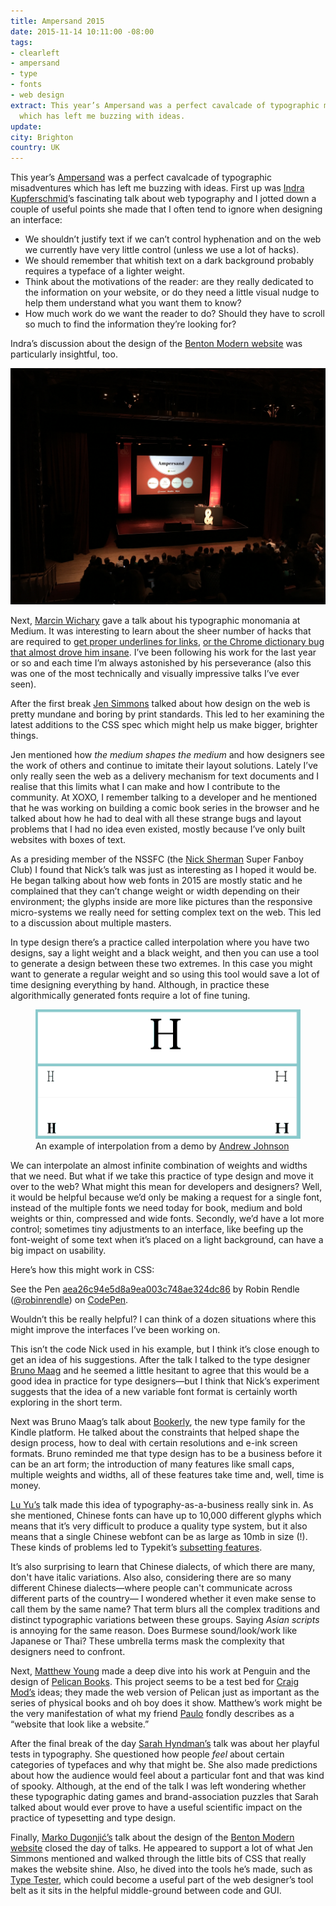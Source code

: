 ```yaml
---
title: Ampersand 2015
date: 2015-11-14 10:11:00 -08:00
tags:
- clearleft
- ampersand
- type
- fonts
- web design
extract: This year’s Ampersand was a perfect cavalcade of typographic misadventures
  which has left me buzzing with ideas.
update: 
city: Brighton
country: UK
---
```


This year’s [Ampersand](http://2015.ampersandconf.com) was a perfect cavalcade of typographic misadventures which has left me buzzing with ideas. First up was [Indra Kupferschmid](http://kupferschrift.de)’s fascinating talk about web typography and I jotted down a couple of useful points she made that I often tend to ignore when designing an interface:

- We shouldn’t justify text if we can’t control hyphenation and on the web we currently have very little control (unless we use a lot of hacks).
- We should remember that whitish text on a dark background probably requires a typeface of a lighter weight.
- Think about the motivations of the reader: are they really dedicated to the information on your website, or do they need a little visual nudge to help them understand what you want them to know?
- How much work do we want the reader to do? Should they have to scroll so much to find the information they’re looking for?

Indra’s discussion about the design of the [Benton Modern website](http://bentonmodern.webtype.com) was particularly insightful, too.

<p class="full">
<img src="/uploads/ampersand.jpg" class="full">
</p>

Next, [Marcin Wichary](https://medium.com/@mwichary) gave a talk about his typographic monomania at Medium. It was interesting to learn about the sheer number of hacks that are required to [get proper underlines for links](https://medium.com/designing-medium/crafting-link-underlines-on-medium-7c03a9274f9), [or the Chrome dictionary bug that almost drove him insane](https://medium.com/@mwichary/fixing-a-chrome-dictionary-issue-bbd7c5314f01).  I’ve been following his work for the last year or so and each time I’m always astonished by his perseverance (also this was one of the most technically and visually impressive talks I’ve ever seen).

After the first break [Jen Simmons](https://twitter.com/jensimmons) talked about how design on the web is pretty mundane and boring by print standards. This led to her examining the latest additions to the CSS spec which might help us make bigger, brighter things.

Jen mentioned how *the medium shapes the medium* and how designers see the work of others and continue to imitate their layout solutions. Lately I’ve only really seen the web as a delivery mechanism for text documents and I realise that this limits what I can make and how I contribute to the community. At XOXO, I remember talking to a developer and he mentioned that he was working on building a comic book series in the browser and he talked about how he had to deal with all these strange bugs and layout problems that I had no idea even existed, mostly because I’ve only built websites with boxes of text.

As a presiding member of the NSSFC (the [Nick Sherman](https://twitter.com/NickSherman) Super Fanboy Club) I found that Nick’s talk was just as interesting as I hoped it would be. He began talking about how web fonts in 2015 are mostly static and he complained that they can’t change weight or width depending on their environment; the glyphs inside are more like pictures than the responsive micro-systems we really need for setting complex text on the web. This led to a discussion about multiple masters.

In type design there’s a practice called interpolation where you have two designs, say a light weight and a black weight, and then you can use a tool to generate a design between these two extremes. In this case you might want to generate a regular weight and so using this tool would save a lot of time designing everything by hand. Although, in practice these algorithmically generated fonts require a lot of fine tuning.

<figure>
		<img src="/uploads/interpolate.gif">
		<figcaption>An example of interpolation from a demo by <a href="http://www.aetherpoint.com/blogpost/typographics-nyc-typelab-interpolation">Andrew Johnson</a></figcaption>
</figure>

We can interpolate an almost infinite combination of weights and widths that we need. But what if we take this practice of type design and move it over to the web? What might this mean for developers and designers? Well, it would be helpful because we’d only be making a request for a single font, instead of the multiple fonts we need today for book, medium and bold weights or thin, compressed and wide fonts. Secondly, we’d have a lot more control; sometimes tiny adjustments to an interface, like beefing up the font-weight of some text when it’s placed on a light background, can have a big impact on usability.

Here’s how this might work in CSS:

<p data-height="450" data-theme-id="20935" data-slug-hash="aea26c94e5d8a9ea003c748ae324dc86" data-default-tab="css" data-user="robinrendle" class='codepen'>See the Pen <a href='http://codepen.io/robinrendle/pen/aea26c94e5d8a9ea003c748ae324dc86/'>aea26c94e5d8a9ea003c748ae324dc86</a> by Robin Rendle (<a href='http://codepen.io/robinrendle'>@robinrendle</a>) on <a href='http://codepen.io'>CodePen</a>.</p>
<script async src="//assets.codepen.io/assets/embed/ei.js"></script>

Wouldn’t this be really helpful? I can think of a dozen situations where this might improve the interfaces I’ve been working on.

This isn’t the code Nick used in his example, but I think it’s close enough to get an idea of his suggestions. After the talk I talked to the type designer [Bruno Maag](https://www.daltonmaag.com/) and he seemed a little hesitant to agree that this would be a good idea in practice for type designers—but I think that Nick’s experiment suggests that the idea of a new variable font format is certainly worth exploring in the short term.
 
Next was Bruno Maag’s talk about [Bookerly](http://www.amazon.com/b?node=11624010011), the new type family for the Kindle platform. He talked about the constraints that helped shape the design process, how to deal with certain resolutions and e-ink screen formats. Bruno reminded me that type design has to be a business before it can be an art form; the introduction of many features like small caps, multiple weights and widths, all of these features take time and, well, time is money.

[Lu Yu’s](https://twitter.com/lugotype) talk made this idea of typography-as-a-business really sink in. As she mentioned, Chinese fonts can have up to 10,000 different glyphs which means that it’s very difficult to produce a quality type system, but it also means that a single Chinese webfont can be as large as 10mb in size (!). These kinds of problems led to Typekit’s [subsetting features](http://blog.typekit.com/2015/06/15/announcing-east-asian-web-font-support/).

It’s also surprising to learn that Chinese dialects, of which there are many, don't have italic variations. Also also, considering there are so many different Chinese dialects—where people can't communicate across different parts of the country— I wondered whether it even make sense to call them by the same name? That term blurs all the complex traditions and distinct typographic variations between these groups. Saying _Asian scripts_ is annoying for the same reason. Does Burmese sound/look/work like Japanese or Thai? These umbrella terms mask the complexity that designers need to confront. 

Next, [Matthew Young](http://mymymy.co.uk/book-covers/) made a deep dive into his work at Penguin and the design of [Pelican Books](https://www.pelicanbooks.com/). This project seems to be a test bed for [Craig Mod’s](http://craigmod.com) ideas; they made the web version of Pelican just as important as the series of physical books and oh boy does it show. Matthew’s work might be the very manifestation of what my friend [Paulo](https://twitter.com/paulozoom?lang=en) fondly describes as a “website that look like a website.”

After the final break of the day [Sarah Hyndman’s](http://www.sarahhyndman.com/) talk was about her playful tests in typography. She questioned how people *feel* about certain categories of typefaces and why that might be. She also made predictions about how the audience would feel about a particular font and that was kind of spooky. Although, at the end of the talk I was left wondering whether these typographic dating games and brand-association puzzles that Sarah talked about would ever prove to have a useful scientific impact on the practice of typesetting and type design.

Finally, [Marko Dugonjić’s](http://www.maratz.com/) talk about the design of the [Benton Modern website](http://bentonmodern.webtype.com) closed the day of talks. He appeared to support a lot of what Jen Simmons mentioned and walked through the little bits of CSS that really makes the website shine. Also, he dived into the tools he’s made, such as [Type Tester](http://typetester.org/), which could become a useful part of the web designer’s tool belt as it sits in the helpful middle-ground between code and GUI.
